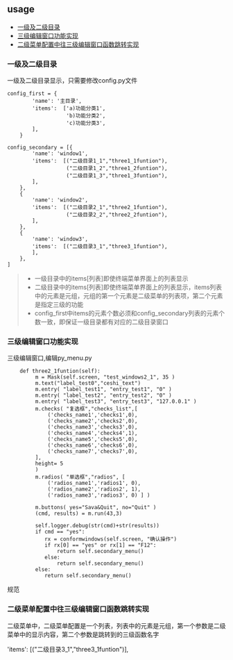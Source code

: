 ## usage

* [一级及二级目录](#一级及二级目录)
* [三级编辑窗口功能实现](#三级编辑窗口功能实现)
* [二级菜单配置中往三级编辑窗口函数跳转实现](#二级菜单配置中往三级编辑窗口函数跳转实现)

### 一级及二级目录

一级及二级目录显示，只需要修改config.py文件
```
config_first = {
        'name': '主目录',
        'items':  ['a)功能分类1', 
                   'b)功能分类2',
                   'c)功能分类3',
        ],
    }

config_secondary = [{
        'name': 'window1',
        'items':  [("二级目录1_1","three1_1funtion"),
                   ("二级目录1_2","three1_2funtion"),
                   ("二级目录1_3","three1_3funtion"),
        ],
    },
    {
        'name': 'window2',
        'items':  [("二级目录2_1","three2_1funtion"),
                   ("二级目录2_2","three2_2funtion"),
        ],
    },
    {
        'name': 'window3',
        'items':  [("二级目录3_1","three3_1funtion"),
        ],
    },
]
```
> * 一级目录中的items[列表]即使终端菜单界面上的列表显示
> * 二级目录中的items[列表]即使终端菜单界面上的列表显示，items列表中的元素是元组，元组的第一个元素是二级菜单的列表项，第二个元素是指定三级的功能
> * config_first中items的元素个数必须和config_secondary列表的元素个数一致，即保证一级目录都有对应的二级目录窗口

### 三级编辑窗口功能实现

三级编辑窗口,编辑py_menu.py
```
    def three2_1funtion(self):
         m = Mask(self.screen, "test_windows2_1", 35 )
         m.text("label_test0","ceshi_text")
         m.entry( "label_test1", "entry_test1", "0" )
         m.entry( "label_test2", "entry_test2", "0" )
         m.entry( "label_test3", "entry_test3", "127.0.0.1" )
         m.checks( "复选框","checks_list",[
             ('checks_name1','checks1',0),
             ('checks_name2','checks2',0),
             ('checks_name3','checks3',0),
             ('checks_name4','checks4',1),
             ('checks_name5','checks5',0),
             ('checks_name6','checks6',0),
             ('checks_name7','checks7',0),
         ],
         height= 5
         )    
         m.radios( "单选框","radios", [ 
             ('radios_name1','radios1', 0), 
             ('radios_name2','radios2', 1), 
             ('radios_name3','radios3', 0) ] )  
         
         m.buttons( yes="Sava&Quit", no="Quit" )
         (cmd, results) = m.run(43,3)
         
         self.logger.debug(str(cmd)+str(results))
         if cmd == "yes":
            rx = conformwindows(self.screen, "确认操作")
            if rx[0] == "yes" or rx[1] == "F12":
                return self.secondary_menu()
            else:
                return self.secondary_menu()
         else:
            return self.secondary_menu()

```
规范


### 二级菜单配置中往三级编辑窗口函数跳转实现

二级菜单中，二级菜单配置是一个列表，列表中的元素是元组，第一个参数是二级菜单中的显示内容，第二个参数是跳转到的三级函数名字

'items':  [("二级目录3_1","three3_1funtion")],
